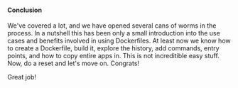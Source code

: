 #### Conclusion 
We've covered a lot, and we have opened several cans of worms in the process. In a nutshell this has been only a small introduction into the use cases and benefits involved in using Dockerfiles. At least now we know how to create a Dockerfile, build it, explore the history, add commands, entry points, and how to copy entire apps in. This is not increditible easy stuff. Now, do a reset and let's move on. Congrats!

Great job! 